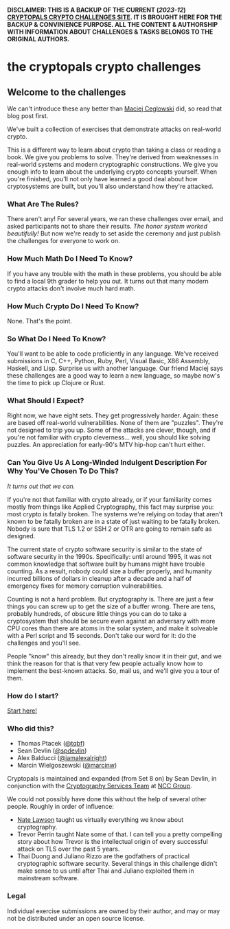 **DISCLAIMER: THIS IS A BACKUP OF THE CURRENT (_2023-12_) [CRYPTOPALS CRYPTO CHALLENGES SITE](https://cryptopals.com). IT IS BROUGHT HERE FOR THE BACKUP & CONVINIENCE PURPOSE. ALL THE CONTENT & AUTHORSHIP WITH INFORMATION ABOUT CHALLENGES & TASKS BELONGS TO THE ORIGINAL AUTHORS.**


# the cryptopals crypto challenges


## Welcome to the challenges

We can't introduce these any better than [Maciej Ceglowski](https://blog.pinboard.in/2013/04/the_matasano_crypto_challenges) did, so read that blog post first.

We've built a collection of exercises that demonstrate attacks on real-world crypto.

This is a different way to learn about crypto than taking a class or reading a book. We give you problems to solve. They're derived from weaknesses in real-world systems and modern cryptographic constructions. We give you enough info to learn about the underlying crypto concepts yourself. When you're finished, you'll not only have learned a good deal about how cryptosystems are built, but you'll also understand how they're attacked.


### What Are The Rules?

There aren't any! For several years, we ran these challenges over email, and asked participants not to share their results. _The honor system worked beautifully!_ But now we're ready to set aside the ceremony and just publish the challenges for everyone to work on.


### How Much Math Do I Need To Know?

If you have any trouble with the math in these problems, you should be able to find a local 9th grader to help you out. It turns out that many modern crypto attacks don't involve much hard math.


### How Much Crypto Do I Need To Know?

None. That's the point.


### So What Do I Need To Know?

You'll want to be able to code proficiently in any language. We've received submissions in C, C++, Python, Ruby, Perl, Visual Basic, X86 Assembly, Haskell, and Lisp. Surprise us with another language. Our friend Maciej says these challenges are a good way to learn a new language, so maybe now's the time to pick up Clojure or Rust.


### What Should I Expect?

Right now, we have eight sets. They get progressively harder. Again: these are based off real-world vulnerabilities. None of them are "puzzles". They're not designed to trip you up. Some of the attacks are clever, though, and if you're not familiar with crypto cleverness... well, you should like solving puzzles. An appreciation for early-90's MTV hip-hop can't hurt either.


### Can You Give Us A Long-Winded Indulgent Description For Why You'Ve Chosen To Do This?

_It turns out that we can._

If you're not that familiar with crypto already, or if your familiarity comes mostly from things like Applied Cryptography, this fact may surprise you: most crypto is fatally broken. The systems we're relying on today that aren't known to be fatally broken are in a state of just waiting to be fatally broken. Nobody is sure that TLS 1.2 or SSH 2 or OTR are going to remain safe as designed.

The current state of crypto software security is similar to the state of software security in the 1990s. Specifically: until around 1995, it was not common knowledge that software built by humans might have trouble counting. As a result, nobody could size a buffer properly, and humanity incurred billions of dollars in cleanup after a decade and a half of emergency fixes for memory corruption vulnerabilities.

Counting is not a hard problem. But cryptography is. There are just a few things you can screw up to get the size of a buffer wrong. There are tens, probably hundreds, of obscure little things you can do to take a cryptosystem that should be secure even against an adversary with more CPU cores than there are atoms in the solar system, and make it solveable with a Perl script and 15 seconds. Don't take our word for it: do the challenges and you'll see.

People "know" this already, but they don't really know it in their gut, and we think the reason for that is that very few people actually know how to implement the best-known attacks. So, mail us, and we'll give you a tour of them.


### How do I start?

[Start here!](https://cryptopals.com/sets/1)


### Who did this?

- Thomas Ptacek ([@tqbf](https://twitter.com/tqbf))
- Sean Devlin ([@spdevlin](https://twitter.com/spdevlin))
- Alex Balducci ([@iamalexalright](https://twitter.com/iamalexalright))
- Marcin Wielgoszewski ([@marcinw](https://twitter.com/marcinw))

Cryptopals is maintained and expanded (from Set 8 on) by Sean Devlin, in conjunction with the [Cryptography Services Team](https://www.nccgroup.com/us/assessment-advisory/cryptography) at [NCC Group](https://www.nccgroup.trust/us).

We could not possibly have done this without the help of several other people. Roughly in order of influence:

- [Nate Lawson](http://rootlabs.com) taught us virtually everything we know about cryptography.
- Trevor Perrin taught Nate some of that. I can tell you a pretty compelling story about how Trevor is the intellectual origin of every successful attack on TLS over the past 5 years.
- Thai Duong and Juliano Rizzo are the godfathers of practical cryptographic software security. Several things in this challenge didn't make sense to us until after Thai and Juliano exploited them in mainstream software.


### Legal

Individual exercise submissions are owned by their author, and may or may not be distributed under an open source license.


